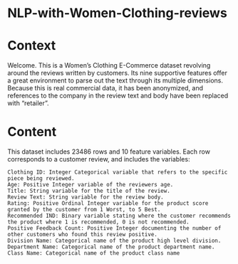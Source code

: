 # NLP-with-Women-Clothing-reviews


# Context

Welcome. This is a Women’s Clothing E-Commerce dataset revolving around the reviews written by customers. Its nine supportive features offer a great environment to parse out the text through its multiple dimensions. Because this is real commercial data, it has been anonymized, and references to the company in the review text and body have been replaced with “retailer”.
# Content

This dataset includes 23486 rows and 10 feature variables. Each row corresponds to a customer review, and includes the variables:

    Clothing ID: Integer Categorical variable that refers to the specific piece being reviewed.
    Age: Positive Integer variable of the reviewers age.
    Title: String variable for the title of the review.
    Review Text: String variable for the review body.
    Rating: Positive Ordinal Integer variable for the product score granted by the customer from 1 Worst, to 5 Best.
    Recommended IND: Binary variable stating where the customer recommends the product where 1 is recommended, 0 is not recommended.
    Positive Feedback Count: Positive Integer documenting the number of other customers who found this review positive.
    Division Name: Categorical name of the product high level division.
    Department Name: Categorical name of the product department name.
    Class Name: Categorical name of the product class name
